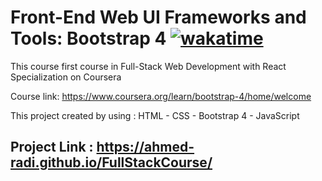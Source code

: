 # Front-End Web UI Frameworks and Tools: Bootstrap 4 [![wakatime](https://wakatime.com/badge/github/Ahmed-Radi/FullStackCourse.svg)](https://wakatime.com/badge/github/Ahmed-Radi/FullStackCourse)

This course first course in  Full-Stack Web Development with React Specialization on Coursera

Course link: https://www.coursera.org/learn/bootstrap-4/home/welcome

This project created by using : HTML - CSS - Bootstrap 4 - JavaScript


## Project Link : https://ahmed-radi.github.io/FullStackCourse/
